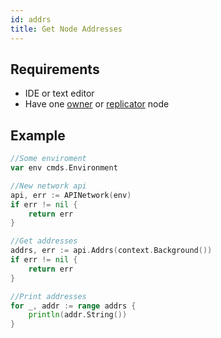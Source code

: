 ```yaml
---
id: addrs
title: Get Node Addresses
---
```


## Requirements

- IDE or text editor
- Have one [owner](../../roles/owner.md) or [replicator](../../roles/replicator.md) node

## Example

```go
//Some enviroment
var env cmds.Environment

//New network api
api, err := APINetwork(env)
if err != nil {
	return err
}

//Get addresses
addrs, err := api.Addrs(context.Background())
if err != nil {
	return err
}

//Print addresses
for _, addr := range addrs {
    println(addr.String())
}
```
